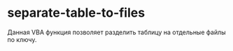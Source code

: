 # separate-table-to-files
Данная VBA функция позволяет разделить таблицу на отдельные файлы по ключу.
